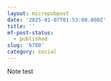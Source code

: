 ```yaml
---
layout: micropubpost
date: '2025-01-07T01:53:00.000Z'
title: ''
mf-post-status:
  - published
slug: '6780'
category: social
---
```

Note test
